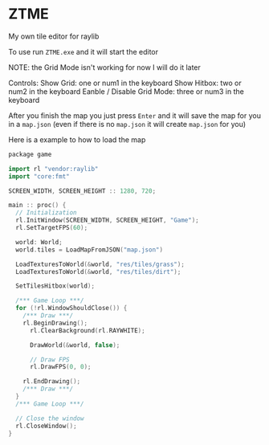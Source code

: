 # ZTME
 My own tile editor for raylib

To use run `ZTME.exe` and it will start the editor

NOTE: the Grid Mode isn't working for now I will do it later

Controls:
Show Grid: one or num1 in the keyboard
Show Hitbox: two or num2 in the keyboard
Eanble / Disable Grid Mode: three or num3 in the keyboard

After you finish the map you just press `Enter` and it will save the map for you in a `map.json` (even if there is no `map.json` it will create `map.json` for you)

Here is a example to how to load the map

```c++ 
package game

import rl "vendor:raylib"
import "core:fmt"

SCREEN_WIDTH, SCREEN_HEIGHT :: 1280, 720;

main :: proc() {
  // Initialization
  rl.InitWindow(SCREEN_WIDTH, SCREEN_HEIGHT, "Game");
  rl.SetTargetFPS(60);

  world: World;
  world.tiles = LoadMapFromJSON("map.json")

  LoadTexturesToWorld(&world, "res/tiles/grass");
  LoadTexturesToWorld(&world, "res/tiles/dirt");

  SetTilesHitbox(world);

  /*** Game Loop ***/
  for (!rl.WindowShouldClose()) {
    /*** Draw ***/
    rl.BeginDrawing();
      rl.ClearBackground(rl.RAYWHITE);

      DrawWorld(&world, false);

      // Draw FPS
      rl.DrawFPS(0, 0);

    rl.EndDrawing();
    /*** Draw ***/
  }
  /*** Game Loop ***/

  // Close the window
  rl.CloseWindow();
}
```

